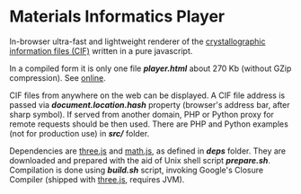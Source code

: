 Materials Informatics Player
======

In-browser ultra-fast and lightweight renderer of the [crystallographic information files (CIF)](https://en.wikipedia.org/wiki/Crystallographic_Information_File) written in a pure javascript.

In a compiled form it is only one file **_player.html_** about 270 Kb (without GZip compression). See [online](https://tilde.pro/player.html#http://www.nwchem-sw.org/images/Diamond.opt.cif).

CIF files from anywhere on the web can be displayed. A CIF file address is passed via **_document.location.hash_** property (browser's address bar, after sharp symbol). If served from another domain, PHP or Python proxy for remote requests should be then used. There are PHP and Python examples (not for production use) in **_src/_** folder.

Dependencies are [three.js](https://github.com/mrdoob/three.js) and [math.js](http://mathjs.org), as defined in **_deps_** folder. They are downloaded and prepared with the aid of Unix shell script **_prepare.sh_**. Compilation is done using **_build.sh_** script, invoking Google's Closure Compiler (shipped with [three.js](https://github.com/mrdoob/three.js), requires JVM).
